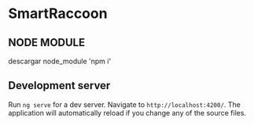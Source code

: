 # SmartRaccoon

## NODE MODULE
descargar node_module  'npm i'

## Development server

Run `ng serve` for a dev server. Navigate to `http://localhost:4200/`. The application will automatically reload if you change any of the source files.

